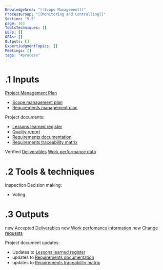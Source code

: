 ```yaml
---
KnowledgeArea: "[[Scope Management]]"
ProcessGroup: "[[Monitoring and Controlling]]"
Section: "5.5"
page: 163
ToolsTechniques: []
EEFs: []
OPAs: []
Outputs: []
ExpertJudgmentTopics: []
Meetings: []
tags: "#process"
---
```

# .1 Inputs
[Project Management Plan](Project%20Management%20Plan.md)
* [Scope management plan](Scope%20management%20plan.md)
* [Requirements management plan](Requirements%20management%20plan.md)

Project documents:
* [Lessons learned register](Lessons%20learned%20register.md)
* [Quality report](Quality%20report.md)
* [Requirements documentation](Requirements%20documentation.md)
* [Requirements traceability matrix](Requirements%20traceability%20matrix.md)

Verified [Deliverables](Deliverables.md)
[Work performance data](Work%20performance%20data.md)

# .2 Tools & techniques
Inspection
Decision making:
* Voting


# .3 Outputs
new Accepted [Deliverables](Deliverables.md)
new [Work perfomance information](Work%20perfomance%20information.md)
new [Change requests](Change%20requests.md)

Project document updates:
* Updates to [Lessons learned register](Lessons%20learned%20register.md)
* updates to [Requirements documentation](Requirements%20documentation.md)
* updates to [Requirements traceability matrix](Requirements%20traceability%20matrix.md)



